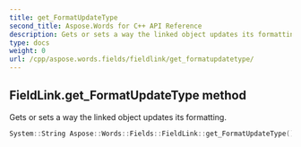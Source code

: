 ```yaml
---
title: get_FormatUpdateType
second_title: Aspose.Words for C++ API Reference
description: Gets or sets a way the linked object updates its formatting. 
type: docs
weight: 0
url: /cpp/aspose.words.fields/fieldlink/get_formatupdatetype/
---
```

## FieldLink.get_FormatUpdateType method


Gets or sets a way the linked object updates its formatting.

```cpp
System::String Aspose::Words::Fields::FieldLink::get_FormatUpdateType()
```

